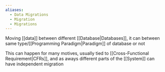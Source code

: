 ```yaml
---
aliases:
  - Data Migrations
  - Migration
  - Migrations
---
```

Moving [[data]] between different [[Database|Databases]], it can between same type/[[Programming Paradigm|Paradigm]] of database or not

This can happen for many motives, usually tied to [[Cross-Functional Requirement|CFRs]], and as aways different parts of the [[System]] can have independent migration
